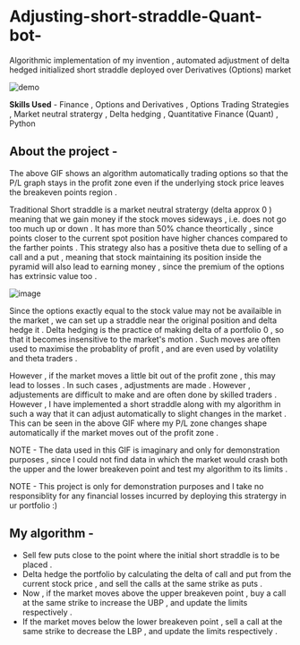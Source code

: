 # Adjusting-short-straddle-Quant-bot-
Algorithmic implementation of my invention , automated adjustment of delta hedged initialized short straddle deployed over Derivatives (Options) market

![demo](https://user-images.githubusercontent.com/86561124/209945234-b9e96e77-0bf2-49ec-99c1-b412ca4d26a3.gif)

**Skills Used** - Finance , Options and Derivatives , Options Trading Strategies , Market neutral stratergy , Delta hedging , Quantitative Finance (Quant) , Python 

## About the project - 

The above GIF shows an algorithm automatically trading options so that the P/L graph stays in the profit zone even if the underlying stock price leaves the breakeven points region . 

Traditional Short straddle is a market neutral stratergy (delta approx 0 ) meaning that we gain money if the stock moves sideways , i.e. does not go too much up or down . It has more than 50% chance theortically , since points closer to the current spot position have higher chances compared to the farther points . This strategy also has a positive theta due to selling of a call and a put , meaning that stock maintaining its position inside the pyramid will also lead to earning money , since the premium of the options has extrinsic value too . 

![image](https://user-images.githubusercontent.com/86561124/209947331-230b66a2-1b8f-4cff-9497-179f77bf5346.png)


Since the options exactly equal to the stock value may not be availaible in the market , we can set up a straddle near the original position and delta hedge it . Delta hedging is the practice of making delta of a portfolio 0 , so that it becomes insensitive to the market's motion . Such moves are often used to maximise the probablity of profit , and are even used by volatility and theta traders . 

However , if the market moves a little bit out of the profit zone , this may lead to losses . In such cases , adjustments are made . However , adjustements are difficult to make and are often done by skilled traders . However , I have implemented a short straddle along with my algorithm in such a way that it can adjust automatically to slight changes in the market . This can be seen in the above GIF where my P/L zone changes shape automatically if the market moves out of the profit zone .  

NOTE - The data used in this GIF is imaginary and only for demonstration purposes , since I could not find data in which the market would crash both the upper and the lower breakeven point and test my algorithm to its limits .

NOTE - This project is only for demonstration purposes and I take no responsiblity for any financial losses incurred by deploying this stratergy in ur portfolio :) 

## My algorithm - 

* Sell few puts close to the point where the initial short straddle is to be placed .
* Delta hedge the portfolio by calculating the delta of call and put from the current stock price , and sell the calls at the same strike as puts . 
* Now , if the market moves above the upper breakeven point , buy a call at the same strike to increase the UBP , and update the limits respectively .
* If the market moves below the lower breakeven point , sell a call at the same strike to decrease the LBP , and update the limits respectively .



